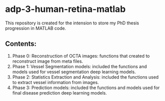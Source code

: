# adp-3-human-retina-matlab
This repository is created for the intension to store my PhD thesis progression in MATLAB code.
## Contents:
1. Phase 0: Reconstruction of OCTA images:
   functions that created to reconstruct image from meta files.
2. Phase 1: Vessel Segmentation models:
   included the functions and models used for vessel segmentation deep learning models.
3. Phase 2: Statistics Extraction and Analysis:
   included the functions used to extract vessel information from images.
4. Phase 3: Prediction models:
   included the functions and models used for final disease prediction deep learning models.
